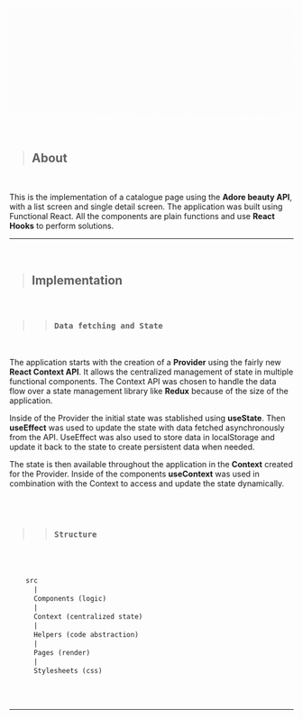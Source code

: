 ![Banner](/public/adore-banner.gif)

</br>

> ## About

</br>

This is the implementation of a catalogue page using the **Adore beauty API**, with a list screen and single detail screen. The application was built using Functional React. All the components are plain functions and use **React Hooks** to perform solutions.

---

</br>

> ## Implementation

</br>

> > ### `Data fetching and State`

</br>

The application starts with the creation of a **Provider** using the fairly new **React Context API**. It allows the centralized management of state in multiple functional components. The Context API was chosen to handle the data flow over a state management library like **Redux** because of the size of the application.

Inside of the Provider the initial state was stablished using **useState**. Then **useEffect** was used to update the state with data fetched asynchronously from the API. UseEffect was also used to store data in localStorage and update it back to the state to create persistent data when needed.

The state is then available throughout the application in the **Context** created for the Provider. Inside of the components **useContext** was used in combination with the Context to access and update the state dynamically.

</br>
</br>

> > ### `Structure`

</br>

```

    src
      |
      Components (logic)
      |
      Context (centralized state)
      |
      Helpers (code abstraction)
      |
      Pages (render)
      |
      Stylesheets (css)


```

</br>

---
